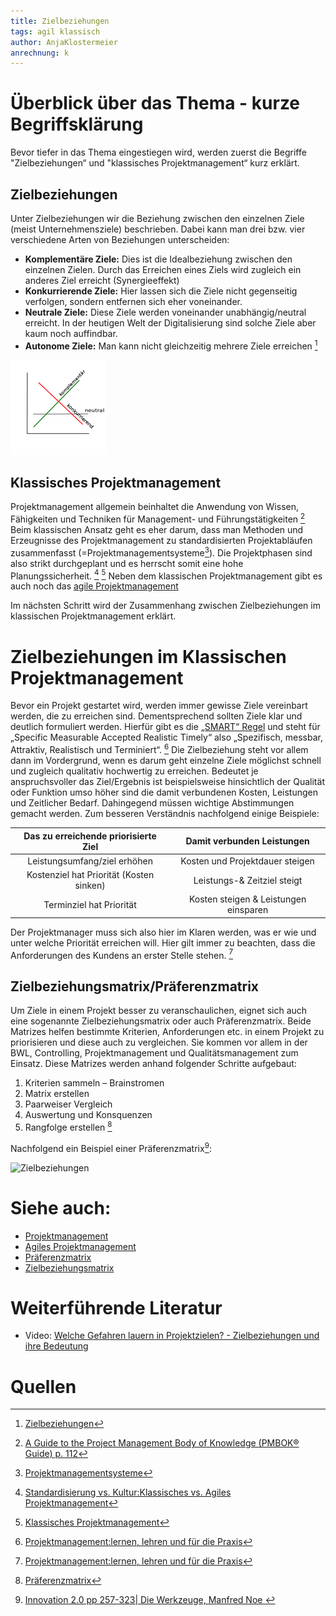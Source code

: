 ```yaml
---
title: Zielbeziehungen
tags: agil klassisch
author: AnjaKlostermeier
anrechnung: k
---
```

# Überblick über das Thema - kurze Begriffsklärung 
Bevor tiefer in das Thema eingestiegen wird, werden zuerst die Begriffe "Zielbeziehungen“ und "klassisches Projektmanagement“ kurz erklärt. 

## Zielbeziehungen

Unter Zielbeziehungen wir die Beziehung zwischen den einzelnen Ziele (meist Unternehmensziele) beschrieben. Dabei kann man drei bzw. vier verschiedene Arten von Beziehungen unterscheiden: 

* **Komplementäre Ziele:** Dies ist die Idealbeziehung zwischen den einzelnen Zielen. Durch das Erreichen eines Ziels wird zugleich ein anderes Ziel erreicht (Synergieeffekt) 
* **Konkurrierende Ziele:** Hier lassen sich die Ziele nicht gegenseitig verfolgen, sondern entfernen sich eher voneinander.
* **Neutrale Ziele:** Diese Ziele werden voneinander unabhängig/neutral erreicht. In der heutigen Welt der Digitalisierung sind solche Ziele aber kaum noch auffindbar.
* **Autonome Ziele:** Man kann nicht gleichzeitig mehrere Ziele erreichen [^1]

![Zielbeziehungen](Zielbeziehungen/Zielbeziehungen_Bild.png)

## Klassisches Projektmanagement 

Projektmanagement allgemein beinhaltet die Anwendung von Wissen, Fähigkeiten und Techniken für Management- und Führungstätigkeiten [^2]
Beim klassischen Ansatz geht es eher darum, dass man Methoden und Erzeugnisse des Projektmanagement zu standardisierten Projektabläufen zusammenfasst (=Projektmanagementsysteme[^8]). Die Projektphasen sind also strikt durchgeplant und es herrscht somit eine hohe Planungssicherheit. [^3] [^4]
Neben dem klassischen Projektmanagement gibt es auch noch das [agile Projektmanagement](Umgang_mit_Kritik.md) 

Im nächsten Schritt wird der Zusammenhang zwischen Zielbeziehungen im klassischen Projektmanagement erklärt. 

# Zielbeziehungen im Klassischen Projektmanagement

Bevor ein Projekt gestartet wird, werden immer gewisse Ziele vereinbart werden, die zu erreichen sind. Dementsprechend sollten Ziele klar und deutlich formuliert werden. Hierfür gibt es  die  [„SMART“ Regel](SMART_Ziele.md) und steht für „Specific Measurable Accepted Realistic Timely“ also „Spezifisch, messbar, Attraktiv, Realistisch und Terminiert“. [^5]
Die Zielbeziehung steht vor allem dann im Vordergrund, wenn es darum geht einzelne Ziele möglichst schnell und zugleich qualitativ hochwertig zu erreichen. Bedeutet je anspruchsvoller das Ziel/Ergebnis ist beispielsweise hinsichtlich der Qualität oder Funktion umso höher sind die damit verbundenen Kosten, Leistungen und Zeitlicher Bedarf. Dahingegend müssen wichtige Abstimmungen gemacht werden. Zum besseren Verständnis nachfolgend einige Beispiele: 

|Das zu erreichende priorisierte Ziel  |Damit verbunden Leistungen  |
| :-------------:                        |               :-------------: |
|Leistungsumfang/ziel erhöhen          |Kosten und Projektdauer steigen |
|Kostenziel hat Priorität (Kosten sinken) |Leistungs-& Zeitziel steigt 
|Terminziel hat Priorität               |Kosten steigen & Leistungen einsparen

Der Projektmanager muss sich also hier im Klaren werden, was er wie und unter welche Priorität erreichen will. Hier gilt immer zu beachten, dass die Anforderungen des Kundens an erster Stelle stehen. [^5]

## Zielbeziehungsmatrix/Präferenzmatrix

Um Ziele in einem Projekt besser zu veranschaulichen, eignet sich auch eine sogenannte Zielbeziehungsmatrix oder auch Präferenzmatrix. Beide Matrizes helfen bestimmte Kriterien, Anforderungen etc. in einem Projekt zu priorisieren und diese auch zu vergleichen. Sie kommen vor allem in der BWL, Controlling, Projektmanagement und Qualitätsmanagement zum Einsatz. Diese Matrizes werden anhand folgender Schritte aufgebaut:

1.	Kriterien sammeln – Brainstromen
2.	Matrix erstellen
3.	Paarweiser Vergleich
4.	Auswertung und Konsquenzen
5.	Rangfolge erstellen [^6]

Nachfolgend ein Beispiel einer Präferenzmatrix[^7]:

![Zielbeziehungen](Zielbeziehungen/Präferenzmatrix_Bild.jpg) 

# Siehe auch:
* [Projektmanagement](Projektmanagement.md)
* [Agiles Projektmanagement](https://www.projektmagazin.de/glossarterm/agiles-projektmanagement) 
*	[Präferenzmatrix](https://de.wikipedia.org/wiki/Pr%C3%A4ferenzmatrix#:~:text=Die%20Pr%C3%A4ferenzmatrix%20ist%20ein%20einfaches,das%20jeweils%20wichtigere%20Kriterium%20vermerkt.&text=Das%20Kriterium%20mit%20den%20meisten%20Nennungen%20ist%20das%20wichtigste%20Kriterium)
* [Zielbeziehungsmatrix](https://de.wikipedia.org/wiki/Zielbeziehungsmatrix)

# Weiterführende Literatur 

* Video: [Welche Gefahren lauern in Projektzielen? - Zielbeziehungen und ihre Bedeutung](https://www.youtube.com/watch?v=3rx5u1GmX1o)

# Quellen

[^1]: [Zielbeziehungen](https://marjorie-wiki.de/wiki/Zielbeziehungen/)
[^2]: [A Guide to the Project Management Body of Knowledge (PMBOK® Guide) p. 112](https://www.pmi.org/pmbok-guide-standards/foundational/PMBOK)
[^3]: [Standardisierung vs. Kultur:Klassisches vs. Agiles Projektmanagement](https://dl.gi.de/bitstream/handle/20.500.12116/3061/47.pdf?sequence=1&isAllowed=y) 
[^4]: [Klassisches Projektmanagement](https://www.agile-heroes.de/magazine/was-ist-klassisches-projektmanagement/)
[^5]: [Projektmanagement:lernen, lehren und für die Praxis](https://de.scribd.com/book/348063388/Projektmanagement-lernen-lehren-und-fur-die-Praxis)
[^6]: [Präferenzmatrix](https://de.wikipedia.org/wiki/Pr%C3%A4ferenzmatrix) 
[^7]: [Innovation 2.0 pp 257-323|  Die Werkzeuge, Manfred Noe ](https://link.springer.com/book/10.1007/978-3-658-02583-0) 
[^8]: [Projektmanagementsysteme](https://www.capterra.com.de/sem/compare/directory/30002/project-management/software?account_campaign_id=11412926622&account_adgroup_id=111801304956&target=projektmanagement%20system&ad_id=542893678485&matchtype=b&gclsrc=aw.ds&&utm_source=ps-google&gclid=EAIaIQobChMInqOVjMqp9AIVA893Ch0V3QyJEAAYAiAAEgJ01_D_BwE)
